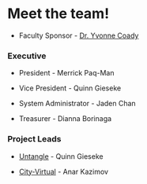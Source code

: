 # Meet the team!

* Faculty Sponsor - [Dr. Yvonne Coady](https://yvonnecoady.com/)

### Executive

* President - Merrick Paq-Man

* Vice President  - Quinn Gieseke

* System Administrator - Jaden Chan

* Treasurer - Dianna Borinaga 

### Project Leads

* [Untangle](/untangle/) - Quinn Gieseke

* [City-Virtual](/city-virtual/) - Anar Kazimov
